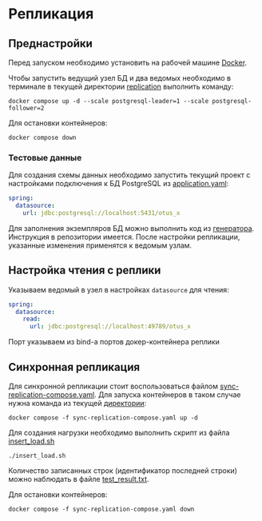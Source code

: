 # Репликация

## Преднастройки

Перед запуском необходимо установить на рабочей машине [Docker](https://docs.docker.com/engine/install/).

Чтобы запустить ведущий узел БД и два ведомых необходимо в терминале в 
текущей директории [replication](.) выполнить команду: 
```
docker compose up -d --scale postgresql-leader=1 --scale postgresql-follower=2
```

Для остановки контейнеров:
```shell
docker compose down
```

### Тестовые данные

Для создания схемы данных необходимо запустить текущий проект c настройками 
подключения к БД PostgreSQL из [application.yaml](../src/main/resources/application.yaml):
```yaml
spring:
  datasource:
    url: jdbc:postgresql://localhost:5431/otus_x
```

Для заполнения экземпляров БД можно выполнить код из [генератора](https://github.com/vaambival/otus-x-generator).
Инструкция в репозитории имеется. После настройки репликации, указанные изменения
применятся к ведомым узлам.

## Настройка чтения с реплики

Указываем ведомый в узел в настройках `datasource` для чтения:
```yaml
spring:
  datasource:
    read:
      url: jdbc:postgresql://localhost:49789/otus_x
```
Порт указываем из bind-а портов докер-контейнера реплики

## Синхронная репликация

Для синхронной репликации стоит воспользоваться файлом [sync-replication-compose.yaml](sync-replication-compose.yaml).
Для запуска контейнеров в таком случае нужна команда из текущей [директории](.):
```shell
docker compose -f sync-replication-compose.yaml up -d
```

Для создания нагрузки необходимо выполнить скрипт из файла [insert_load.sh](insert_load.sh)
```shell
./insert_load.sh
```

Количество записанных строк (идентификатор последней строки) можно наблюдать
в файле [test_result.txt](test_result.txt).

Для остановки контейнеров:
```shell
docker compose -f sync-replication-compose.yaml down 
```

